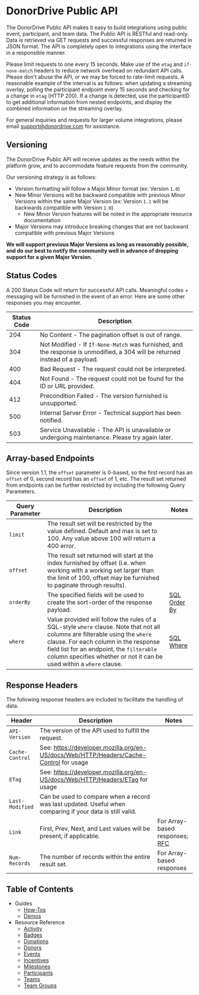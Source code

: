 # DonorDrive Public API

The DonorDrive Public API makes it easy to build integrations using public event, participant, and team data. The Public API is RESTful and read-only. Data is retrieved via GET requests and successful responses are returned in JSON format. The API is completely open to integrations using the interface in a responsible manner.

Please limit requests to one every 15 seconds. Make use of the `etag` and `if-none-match` headers to reduce network overhead on redundant API calls. Please don't abuse the API, or we may be forced to rate-limit requests. A reasonable example of the interval is as follows: when updating a streaming overlay, polling the participant endpoint every 15 seconds and checking for a change in `etag` (HTTP 200). If a change is detected, use the participantID to get additional information from nested endpoints, and display the combined information on the streaming overlay.

For general inquiries and requests for larger volume integrations, please email support@donordrive.com for assistance.

## Versioning

The DonorDrive Public API will receive updates as the needs within the platform grow, and to accommodate feature requests from the community.

Our versioning strategy is as follows:

- Version formatting will follow a Major.Minor format (ex: Version `1.0`)
- New Minor Versions will be backward compatible with previous Minor Versions within the same Major Version (ex: Version `1.1` will be backwards compatible with Version `1.0`)
	- New Minor Version features will be noted in the appropriate resource documentation
- Major Versions may introduce breaking changes that are not backward compatible with previous Major Versions

**We will support previous Major Versions as long as reasonably possible, and do our best to notify the community well in advance of dropping support for a given Major Version.**

## Status Codes
A 200 Status Code will return for successful API calls. Meaningful codes + messaging will be furnished in the event of an error. Here are some other responses you may encounter.

|Status Code|Description|
|---|---|
|204|No Content - The pagination offset is out of range.|
|304|Not Modified - If `If-None-Match` was furnished, and the response is unmodified, a 304 will be returned instead of a payload.|
|400|Bad Request - The request could not be interpreted.|
|404|Not Found - The request could not be found for the ID or URL provided.|
|412|Precondition Failed - The version furnished is unsupported.|
|500|Internal Server Error - Technical support has been notified.|
|503|Service Unavailable - The API is unavailable or undergoing maintenance. Please try again later.|

## Array-based Endpoints

Since version 1.1, the `offset` parameter is 0-based, so the first record has an `offset` of 0, second record has an `offset` of 1, etc. The result set returned from endpoints can be further restricted by including the following Query Parameters.

|Query Parameter|Description|Notes|
|---|---|---|
|`limit`|The result set will be restricted by the value defined. Default and max is set to 100. Any value above 100 will return a 400 error.||
|`offset`|The result set returned will start at the index furnished by offset (i.e. when working with a working set larger than the limit of 100, offset may be furnished to paginate through results).||
|`orderBy`|The specified fields will be used to create the sort-order of the response payload.|[SQL Order By](https://www.w3schools.com/sql/sql_orderby.asp)|
|`where`|Value provided will follow the rules of a SQL-style `where` clause. Note that not all columns are filterable using the `where` clause. For each column in the response field list for an endpoint, the `filterable` column specifies whether or not it can be used within a `where` clause.|[SQL Where](https://www.w3schools.com/sql/sql_where.asp)|

## Response Headers

The following response headers are included to facilitate the handling of data.

|Header|Description|Notes|
|---|---|---|
|`API-Version`|The version of the API used to fulfill the request.||
|`Cache-Control`|See: https://developer.mozilla.org/en-US/docs/Web/HTTP/Headers/Cache-Control for usage||
|`ETag`|See: https://developer.mozilla.org/en-US/docs/Web/HTTP/Headers/ETag for usage||
|`Last-Modified`|Can be used to compare when a record was last updated. Useful when comparing if your data is still valid.||
|`Link`|First, Prev, Next, and Last values will be present, if applicable.|For Array-based responses; [RFC](http://www.rfc-editor.org/rfc/rfc5988.txt)|
|`Num-Records`|The number of records within the entire result set.|For Array-based responses|

## Table of Contents
* Guides
  * [How-Tos](how-tos.md)
  * [Demos](demos.md)
* Resource Reference
  * [Activity](resources/activity.md)
  * [Badges](resources/badges.md)
  * [Donations](resources/donations.md)
  * [Donors](resources/donors.md)
  * [Events](resources/events.md)
  * [Incentives](resources/incentives.md)
  * [Milestones](resources/milestones.md)
  * [Participants](resources/participants.md)
  * [Teams](resources/teams.md)
  * [Team Groups](resources/teamgroups.md)